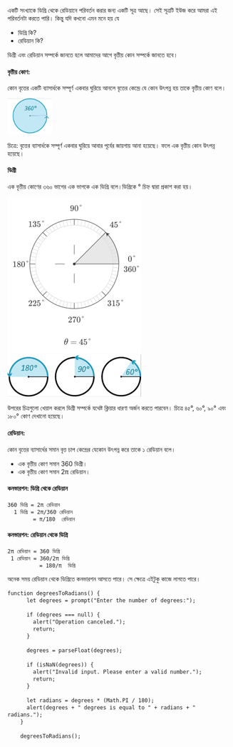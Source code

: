 একটি সংখ্যাকে ডিগ্রি থেকে রেডিয়ানে পরিবর্তন করার জন্য একটি সূত্র আছে। সেই সূত্রটি ইউজ করে আমরা এই পরিবর্তনটা করতে পারি। কিন্তু যদি কখনো এমন মনে হয় যে
- ডিগ্রি কি? 
- রেডিয়ান কি?

ডিগ্রী এবং রেডিয়ান সম্পর্কে জানতে হলে আমাদের আগে বৃত্তীয় কোন সম্পর্কে জানতে হবে। 

#### বৃত্তীয় কোণ: 
কোন বৃত্তের একটি ব্যাসার্ধকে সম্পূর্ণ একবার ঘুরিয়ে আনলে বৃত্তের কেন্দ্রে যে কোন উৎপন্ন হয় তাকে বৃত্তীয় কোণ বলে।

<img src="https://github.com/nayemspecial/wordpress-support-engineer/blob/main/parts/js-assignment/as.images/Screenshot_21.png" width="100">

চিত্রে: বৃত্তের ব্যাসার্ধকে সম্পূর্ণ একবার ঘুরিয়ে আবার পূর্বের জায়গায় আনা হয়েছে। ফলে এক বৃত্তীয় কোন উৎপন্ন হয়েছে।



#### ডিগ্রী
এক বৃত্তীয় কোণের ৩৬০ ভাগের এক ভাগকে এক ডিগ্রি বলে।ডিগ্রিকে ° চিহ্ন দ্বারা প্রকাশ করা হয়।

<img src="https://github.com/nayemspecial/wordpress-support-engineer/blob/main/parts/js-assignment/as.images/45-degrees-300-350.svg" width="300">
<img src="https://github.com/nayemspecial/wordpress-support-engineer/blob/main/parts/js-assignment/as.images/Screenshot_22.png" width="300">


উপরের চিত্রগুলো খেয়াল করলে ডিগ্রী সম্পর্কে যথেষ্ট ক্লিয়ার ধারণা অর্জন করতে পারবেন। চিত্রে ৪৫°, ৬০°, ৯০° এবং ১৮০° কোণ দেখানো হয়েছে।



#### রেডিয়ান: 
কোন বৃত্তের ব্যাসার্ধের সমান বৃত্ত চাপ কেন্দ্রের যেকোন উৎপন্ন করে তাকে ১ রেডিয়ান বলে।


- এক বৃত্তীয় কোণ সমান 360 ডিগ্রী।
- এক বৃত্তীয় কোণ সমান 2π রেডিয়ান।

#### কনভারশন: ডিগ্রি থেকে রেডিয়ান
```
360 ডিগ্রি = 2π রেডিয়ান
  1 ডিগ্রি = 2π/360 রেডিয়ান
        = π/180  রেডিয়ান
```

#### কনভারশন: রেডিয়ান থেকে ডিগ্রি
```
2π রেডিয়ান = 360 ডিগ্রি
 1 রেডিয়ান = 360/2π ডিগ্রি
          = 180/π  ডিগ্রি
```

অনেক সময় রেডিয়ান থেকে ডিগ্রিতে কনভারশন আসতে পারে। সে ক্ষেত্রে এইটুকু কাজে লাগতে পারে।

```
function degreesToRadians() {
	  let degrees = prompt("Enter the number of degrees:");
	  
	  if (degrees === null) {
		alert("Operation canceled.");
		return;
	  }
	  
	  degrees = parseFloat(degrees);
	  
	  if (isNaN(degrees)) {
		alert("Invalid input. Please enter a valid number.");
		return;
	  }
	  
	  let radians = degrees * (Math.PI / 180);
	  alert(degrees + " degrees is equal to " + radians + " radians.");
	}

	degreesToRadians();
```